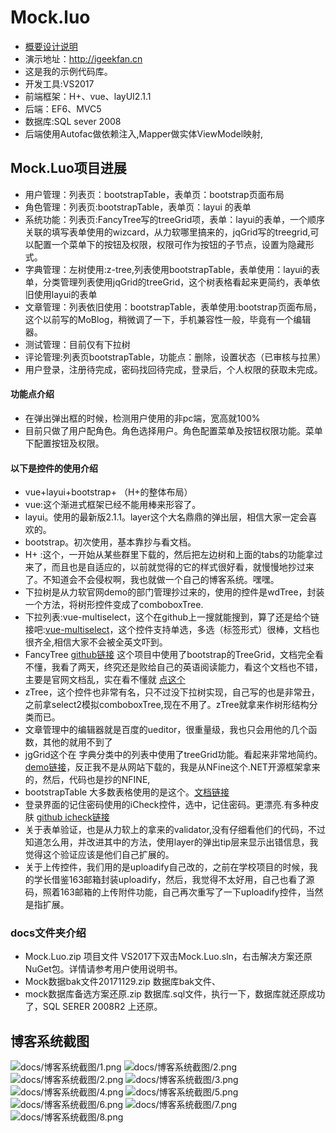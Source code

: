 ﻿# Mock.luo
* [概要设计说明](docs/概要设计说明.md)
* 演示地址：http://igeekfan.cn
* 这是我的示例代码库。
* 开发工具:VS2017
* 前端框架：H+、vue、layUI2.1.1
* 后端：EF6、MVC5
* 数据库:SQL sever 2008 
* 后端使用Autofac做依赖注入,Mapper做实体ViewModel映射,
## Mock.Luo项目进展
* 用户管理：列表页：bootstrapTable，表单页：bootstrap页面布局
* 角色管理：列表页:bootstrapTable，表单页：layui 的表单
* 系统功能：列表页:FancyTree写的treeGrid项，表单：layui的表单，一个顺序关联的填写表单使用的wizcard，从力软哪里搞来的，jqGrid写的treegrid,可以配置一个菜单下的按钮及权限，权限可作为按钮的子节点，设置为隐藏形式。
* 字典管理：左树使用:z-tree,列表使用bootstrapTable，表单使用：layui的表单，分类管理列表使用jqGrid的treeGrid，这个树表格看起来更简约，表单依旧使用layui的表单
* 文章管理：列表依旧使用：bootstrapTable，表单使用:bootstrap页面布局，这个以前写的MoBlog，稍微调了一下，手机兼容性一般，毕竟有一个编辑器。
* 测试管理：目前仅有下拉树
* 评论管理:列表页bootstrapTable，功能点：删除，设置状态（已审核与拉黑）
* 用户登录，注册待完成，密码找回待完成，登录后，个人权限的获取未完成。
#### 功能点介绍
* 在弹出弹出框的时候，检测用户使用的非pc端，宽高就100%
* 目前只做了用户配角色。角色选择用户。角色配置菜单及按钮权限功能。菜单下配置按钮及权限。

#### 以下是控件的使用介绍
* vue+layui+bootstrap+ （H+的整体布局）
* vue:这个渐进式框架已经不能用棒来形容了。
* layui。使用的最新版2.1.1。layer这个大名鼎鼎的弹出层，相信大家一定会喜欢的。
* bootstrap。初次使用，基本靠抄与看文档。
* H+ :这个，一开始从某些群里下载的，然后把左边树和上面的tabs的功能拿过来了，而且也是自适应的，以前就觉得的它的样式很好看，就慢慢地抄过来了。不知道会不会侵权啊，我也就做一个自己的博客系统。嘿嘿。
* 下拉树是从力软官网demo的部门管理抄过来的，使用的控件是wdTree，封装一个方法，将树形控件变成了comboboxTree.
* 下拉列表:vue-multiselect，这个在github上一搜就能搜到，算了还是给个链接吧:[vue-multiselect](https://github.com/monterail/vue-multiselect)，这个控件支持单选，多选（标签形式）很棒，文档也很齐全,相信大家不会被全英文吓到。
*  FancyTree [github链接](https://github.com/mar10/fancytree) 这个项目中使用了bootstrap的TreeGrid，文档完全看不懂，我看了两天，终究还是败给自己的英语阅读能力，看这个文档也不错，主要是官网文档乱，实在看不懂就 [点这个](http://www.lxway.com/95495251.htm)
*  zTree，这个控件也非常有名，只不过没下拉树实现，自己写的也是非常丑，之前拿select2模拟comboboxTree,现在不用了。zTree就拿来作树形结构分类而已。
*  文章管理中的编辑器就是百度的ueditor，很重量级，我也只会用他的几个函数，其他的就用不到了
*  jgGrid这个在 字典分类中的列表中使用了treeGrid功能。看起来非常地简约。[demo链接](http://www.guriddo.net/demo/guriddojs/)，反正我不是从网站下载的，我是从NFine这个.NET开源框架拿来的，然后，代码也是抄的NFINE,
*  bootstrapTable  大多数表格使用的是这个。[文档链接](http://bootstrap-table.wenzhixin.net.cn/)
*  登录界面的记住密码使用的iCheck控件，选中，记住密码。更漂亮.有多种皮肤 [github icheck链接](https://github.com/fronteed/icheck)
* 关于表单验证，也是从力软上的拿来的validator,没有仔细看他们的代码，不过知道怎么用，并改进其中的方法，使用layer的弹出tip层来显示出错信息，我觉得这个验证应该是他们自己扩展的。
* 关于上传控件，我们用的是uploadify自己改的，之前在学校项目的时候，我的学长借鉴163邮箱封装uploadify，然后，我觉得不太好用，自己也看了源码，照着163邮箱的上传附件功能，自己再次重写了一下uploadify控件，当然是指扩展。



### docs文件夹介绍
* Mock.Luo.zip  项目文件  VS2017下双击Mock.Luo.sln，右击解决方案还原NuGet包。详情请参考用户使用说明书。
* Mock数据bak文件20171129.zip  数据库bak文件、
* mock数据库备选方案还原.zip   数据库.sql文件，执行一下，数据库就还原成功了，SQL SERER 2008R2 上还原。 


## 博客系统截图

![docs/博客系统截图/1.png](docs/博客系统截图/1.png)
![docs/博客系统截图/2.png](docs/博客系统截图/2.png)
![docs/博客系统截图/2.png](docs/博客系统截图/2.png)
![docs/博客系统截图/3.png](docs/博客系统截图/3.png)
![docs/博客系统截图/4.png](docs/博客系统截图/4.png)
![docs/博客系统截图/5.png](docs/博客系统截图/5.png)
![docs/博客系统截图/6.png](docs/博客系统截图/6.png)
![docs/博客系统截图/7.png](docs/博客系统截图/7.png)
![docs/博客系统截图/8.png](docs/博客系统截图/8.png)



